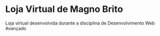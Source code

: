 # Loja Virtual de Magno Brito

Loja virtual desenvolvida durante a disciplina de Desenvolvimento Web Avançado